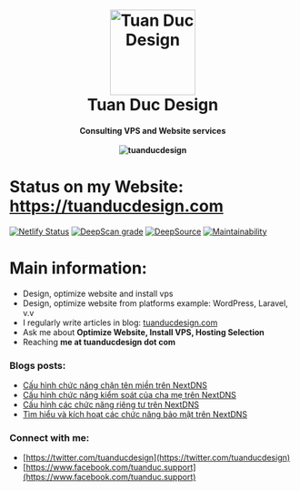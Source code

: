 <h1 align="center">
    <img alt="Tuan Duc Design" title="Tuan Duc Design" src="https://cdn.tuanducdesign.com/assets/images/tuanducdesign.jpg" width="150"> </br>
    Tuan Duc Design
</h1>

<h4 align="center">
  Consulting VPS and Website services </br></br>
  <img src="https://komarev.com/ghpvc/?username=tuanducdesign" alt="tuanducdesign" />
</h4>

# Status on my Website: https://tuanducdesign.com

[![Netlify Status](https://api.netlify.com/api/v1/badges/b954cb43-190e-483f-8912-d426c18de58a/deploy-status)](https://app.netlify.com/sites/tuanducdesign/deploys)
[![DeepScan grade](https://deepscan.io/api/teams/13432/projects/16426/branches/352293/badge/grade.svg)](https://deepscan.io/dashboard#view=project&tid=13432&pid=16426&bid=352293)
[![DeepSource](https://deepsource.io/gh/tuanducteam/tuanducdesign.svg/?label=resolved+issues)](https://deepsource.io/gh/tuanducteam/tuanducdesign/?ref=repository-badge)
[![Maintainability](https://api.codeclimate.com/v1/badges/14e9ed0efe9e86d7f2af/maintainability)](https://codeclimate.com/github/tuanducteam/tuanducdesign/maintainability)

# Main information:

- Design, optimize website and install vps
- Design, optimize website from platforms example: WordPress, Laravel, v.v
- I regularly write articles in blog: [tuanducdesign.com](tuanducdesign.com)
- Ask me about **Optimize Website, Install VPS, Hosting Selection**
- Reaching **me at tuanducdesign dot com**

### Blogs posts:

<!-- BLOG-POST-LIST:START -->
- [Cấu hình chức năng chặn tên miền trên NextDNS](https://tuanducdesign.com/series/cau-hinh-chuc-nang-chan-ten-mien-tren-nextdns.html)
- [Cấu hình chức năng kiểm soát của cha mẹ trên NextDNS](https://tuanducdesign.com/series/cau-hinh-chuc-nang-kiem-soat-cua-cha-me-tren-nextdns.html)
- [Cấu hình các chức năng riêng tư trên NextDNS](https://tuanducdesign.com/series/cau-hinh-cac-chuc-nang-rieng-tu-tren-nextdns.html)
- [Tìm hiểu và kích hoạt các chức năng bảo mật trên NextDNS](https://tuanducdesign.com/series/tim-hieu-va-kich-hoat-cac-chuc-nang-bao-mat-tren-nextdns.html)
<!-- BLOG-POST-LIST:END -->

### Connect with me:

- [https://twitter.com/tuanducdesign](https://twitter.com/tuanducdesign)
- [https://www.facebook.com/tuanduc.support](https://www.facebook.com/tuanduc.support)
